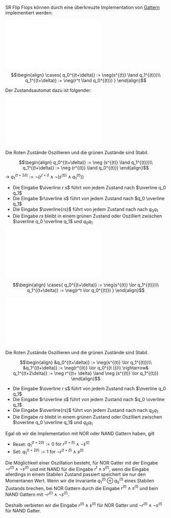 
SR Flip Flops können durch eine überkreuzte Implementation von [Gattern](Gatter.md) implementiert werden:

![](Asynchrone%20SR%20Flip-Flops%202023-11-22%2014.06.01.excalidraw.md)

$$\begin{align}
\cases{
q_0^{(t+\delta)} := \neg(s^{(t)} \land q_1^{(t)})\\
q_1^{(t+\delta)} := \neg(r^t \land q_0^{(t)})
}
\end{align}$$

Der Zustandsautomat dazu ist folgender:

![](Asynchrone%20SR%20Flip-Flops%202023-11-22%2014.20.27.excalidraw.md)

Die Roten Zustände Oszillieren und die grünen Zustände sind Stabil.

$$\begin{align}
q_0^{(t+\delta)} := \neg (s^{(t)} \land q_1^{(t)})\\
q_1^{(t+\delta)} := \neg (r^{(t)} \land q_0^{(t)})
\end{align}$$
-> $q_1^{(t+2\delta)} := \neg(r^{t+\delta} \land \neg (s^{(t))} \land q_1^{(t)}))$

- Die Eingabe $\overline r s$ führt von jedem Zustand nach $\overline q_0 q_1$
- Die Eingabe $r\overline s$ führt von jedem Zustand nach $q_0 \overline q_1$
- Die Eingabe $\overline{rs}$ führt von jedem Zustand nach nach $q_0 q_1$
- Die Eingabe $rs$ bleibt in einem grünen Zustand oder Oszilliert zwischen $\overline q_0 \overline q_1$ und $q_0q_1$


![](Asynchrone%20SR%20Flip-Flops%202023-11-22%2014.15.53.excalidraw.md)

$$\begin{align}
\cases{
q_0^{(t+\delta)} := \neg(s^{(t)} \lor q_1^{(t)})\\
q_1^{(t+\delta)} := \neg(r^t \lor q_0^{(t)})
}
\end{align}$$

![](Asynchrone%20SR%20Flip-Flops%202023-11-22%2014.30.22.excalidraw.md)


Die Roten Zustände Oszillieren und die grünen Zustände sind Stabil.

$$\begin{align}
&q_0^{(t+\delta)} := \neg(s^{(t)} \lor q_1^{(t)})\\
&q_1^{(t+\delta)} := \neg(r^{(t)} \lor q_0^{(t )})\\
\rightarrow& q_1^{(t+2\delta)} := \neg r^{(t+ \delta} \land \neg (s^{(t)} \lor q_1^{(t)})
\end{align}$$


- Die Eingabe $\overline r s$ führt von jedem Zustand nach $\overline q_0 q_1$
- Die Eingabe $r\overline s$ führt von jedem Zustand nach $q_0 \overline q_1$
- Die Eingabe $\overline{rs}$ führt von jedem Zustand nach nach $q_0 q_1$
- Die Eingabe $rs$ bleibt in einem grünen Zustand oder Oszilliert zwischen $\overline q_0 \overline q_1$ und $q_0q_1$


Egal ob wir die Implementation mit NOR oder NAND Gattern haben, gilt
- Reset: $q_1^{(t+2\delta)} := 0 \text{ for } r^{(t+\delta)} \land \neg s^{(t)}$
- Set: $q_1^{(t+2\delta)} := 1 \text{ for } \neg r^{(t+\delta)} \land s^{(t)}$

Die Möglichkeit einer Oszillation besteht, für NOR Gatter mit der Eingabe $\neg r^{(t)} \land \neg s^{(t)}$ und mit NAND für die Eingabe $r^{t} \land s^{(t)}$, wenn die Eingabe allerdings in einem Stabilen Zustand passiert speichert sie nur den Momentanen Wert.
Wenn wir die Invariante $q_1^{(t)} \oplus q_0^{(t)}$ eines Stabilen Zustands brechen, bei NOR Gattern durch die Eingabe $r^{(t)} \land s^{(t)}$ und  bein NAND Gattern mit $\neg r^{(t)} \land \neg s^{(t)}$.

Deshalb verbieten wir die Eingabe $r^{(t)} \land s^{(t)}$ für NOR Gatter und $\neg r^{(t)} \land \neg s^{(t)}$ für NAND Gatter.
